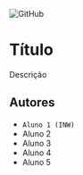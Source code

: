 ![GitHub](https://img.shields.io/github/license/professorjosedeassis/teste3)
# Título
Descrição
## Autores
- ` Aluno 1 (INW) `
- Aluno 2
- Aluno 3 
- Aluno 4
- Aluno 5
